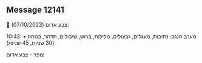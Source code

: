## Message 12141

🔴 צבע אדום (07/10/2023):

10:42:
• מערב הנגב: נתיבות, מעגלים, גבעולים, מלילות, ברוש, שיבולים, תדהר, בטחה (30 שניות, 45 שניות)

צופר - צבע אדום

